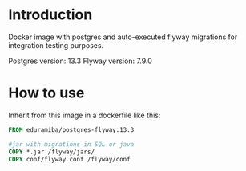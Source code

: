 # Introduction

Docker image with postgres and auto-executed flyway migrations for integration testing purposes.

Postgres version: 13.3
Flyway version: 7.9.0

# How to use

Inherit from this image in a dockerfile like this:

```Dockerfile
FROM eduramiba/postgres-flyway:13.3

#jar with migrations in SQL or java
COPY *.jar /flyway/jars/
COPY conf/flyway.conf /flyway/conf
```
